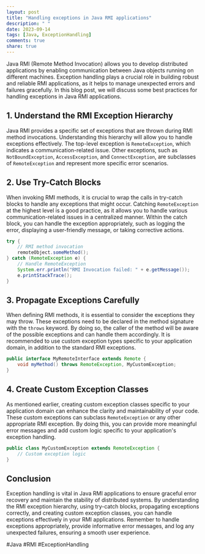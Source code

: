 ```yaml
---
layout: post
title: "Handling exceptions in Java RMI applications"
description: " "
date: 2023-09-14
tags: [Java, ExceptionHandling]
comments: true
share: true
---
```


Java RMI (Remote Method Invocation) allows you to develop distributed applications by enabling communication between Java objects running on different machines. Exception handling plays a crucial role in building robust and reliable RMI applications, as it helps to manage unexpected errors and failures gracefully. In this blog post, we will discuss some best practices for handling exceptions in Java RMI applications.

## 1. Understand the RMI Exception Hierarchy

Java RMI provides a specific set of exceptions that are thrown during RMI method invocations. Understanding this hierarchy will allow you to handle exceptions effectively. The top-level exception is `RemoteException`, which indicates a communication-related issue. Other exceptions, such as `NotBoundException`, `AccessException`, and `ConnectException`, are subclasses of `RemoteException` and represent more specific error scenarios.

## 2. Use Try-Catch Blocks

When invoking RMI methods, it is crucial to wrap the calls in try-catch blocks to handle any exceptions that might occur. Catching `RemoteException` at the highest level is a good practice, as it allows you to handle various communication-related issues in a centralized manner. Within the catch block, you can handle the exception appropriately, such as logging the error, displaying a user-friendly message, or taking corrective actions.

```java
try {
    // RMI method invocation
    remoteObject.someMethod();
} catch (RemoteException e) {
    // Handle RemoteException
    System.err.println("RMI Invocation failed: " + e.getMessage());
    e.printStackTrace();
}
```

## 3. Propagate Exceptions Carefully

When defining RMI methods, it is essential to consider the exceptions they may throw. These exceptions need to be declared in the method signature with the `throws` keyword. By doing so, the caller of the method will be aware of the possible exceptions and can handle them accordingly. It is recommended to use custom exception types specific to your application domain, in addition to the standard RMI exceptions.

```java
public interface MyRemoteInterface extends Remote {
    void myMethod() throws RemoteException, MyCustomException;
}
```

## 4. Create Custom Exception Classes

As mentioned earlier, creating custom exception classes specific to your application domain can enhance the clarity and maintainability of your code. These custom exceptions can subclass `RemoteException` or any other appropriate RMI exception. By doing this, you can provide more meaningful error messages and add custom logic specific to your application's exception handling.

```java
public class MyCustomException extends RemoteException {
    // Custom exception logic
}
```

## Conclusion

Exception handling is vital in Java RMI applications to ensure graceful error recovery and maintain the stability of distributed systems. By understanding the RMI exception hierarchy, using try-catch blocks, propagating exceptions correctly, and creating custom exception classes, you can handle exceptions effectively in your RMI applications. Remember to handle exceptions appropriately, provide informative error messages, and log any unexpected failures, ensuring a smooth user experience.

#Java #RMI #ExceptionHandling